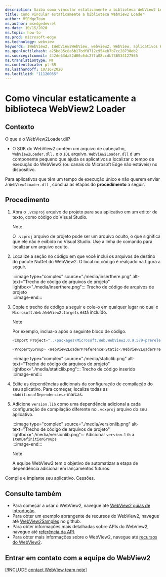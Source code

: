 ```yaml
---
description: Saiba como vincular estaticamente a biblioteca WebView2 Loader.
title: Como vincular estaticamente a biblioteca WebView2 Loader
author: MSEdgeTeam
ms.author: msedgedevrel
ms.date: 10/15/2020
ms.topic: how-to
ms.prod: microsoft-edge
ms.technology: webview
keywords: IWebView2, IWebView2WebView, webview2, WebView, aplicativos Win32, Win32, Edge, ICoreWebView2, ICoreWebView2Host, controle do navegador, HTML Edge
ms.openlocfilehash: a25bd85c8a6b17bdf8712c954eb7b7cc28738eb2
ms.sourcegitcommit: 442de63da52d00c6dc27fa08ccdb736534127566
ms.translationtype: MT
ms.contentlocale: pt-BR
ms.lasthandoff: 10/16/2020
ms.locfileid: "11120065"
---
```

# Como vincular estaticamente a biblioteca WebView2 Loader  

## Contexto  

O que é o WebView2Loader.dll?  

*   O SDK do WebView2 contém um arquivo de cabeçalho, `WebView2Loader.dll.` e o `IDL` arquivo. `WebView2Loader.dll` é um componente pequeno que ajuda os aplicativos a localizar o tempo de execução do WebView2 (ou canais do Microsoft Edge não estáveis) no dispositivo.  

Para aplicativos que têm um tempo de execução único e não querem enviar a `WebView2Loader.dll` , conclua as etapas do **procedimento** a seguir.  

## Procedimento  

1.  Abra o `.vcxproj` arquivo de projeto para seu aplicativo em um editor de texto, como código do Visual Studio.  
    
    > [!NOTE]
    > O `.vcproj` arquivo de projeto pode ser um arquivo oculto, o que significa que ele não é exibido no Visual Studio.  Use a linha de comando para localizar um arquivo oculto.  
    
1.  Localize a seção no código em que você inclui os arquivos de destino do pacote NuGet do WebView2.  O local no código é realçado na figura a seguir.  
    
    :::image type="complex" source="./media/inserthere.png" alt-text="Trecho de código de arquivos de projeto" lightbox="./media/inserthere.png"::: 
       Trecho de código de arquivos de projeto  
    :::image-end:::  
    
1.  Copie o trecho de código a seguir e cole-o em qualquer lugar no qual o `Microsoft.Web.WebView2.targets` está incluído.  

    > [!NOTE]
    > Por exemplo, inclua-o após o seguinte bloco de código.  
    > 
    > ```csharp
    > <Import Project="..\packages\Microsoft.Web.WebView2.0.9.579-prerelease\build\native\Microsoft.Web.WebView2.targets" Condition="Exists('..\packages\Microsoft.Web.WebView2.0.9.579-prerelease\build\native\Microsoft.Web.WebView2.targets')" />
    > ```  
    
    ```csharp
    <PropertyGroup> <WebView2LoaderPreference>Static</WebView2LoaderPreference> </PropertyGroup>
    ```
    
    :::image type="complex" source="./media/staticlib.png" alt-text="Trecho de código de arquivos de projeto" lightbox="./media/staticlib.png"::: 
       Trecho de código inserido  
    :::image-end:::  
    
1.  Edite as dependências adicionais da configuração de compilação do seu aplicativo.  Para começar, localize todas as `<AdditionalDependencies>` marcas.  
1.  Adicione `version.lib` como uma dependência adicional a cada configuração de compilação diferente no `.vcxproj` arquivo do seu aplicativo.  
    
    :::image type="complex" source="./media/versionlib.png" alt-text="Trecho de código de arquivos de projeto" lightbox="./media/versionlib.png"::: 
       Adicionar `version.lib` a `ItemDefinitionGroups`  
    :::image-end:::  
    
    > [!NOTE]
    > A equipe WebView2 tem o objetivo de automatizar a etapa de dependência adicional em lançamentos futuros.  
    
Compile e implante seu aplicativo.  Cessões.  

## Consulte também  

*   Para começar a usar o WebView2, navegue até [WebView2 guias de introdução][Webview2MainGettingStarted].  
*   Para obter um exemplo abrangente de recursos do WebView2, navegue até [WebView2Samples][GithubMicrosoftedgeWebview2samples] no github.
*   Para obter informações mais detalhadas sobre APIs do WebView2, navegue até [referência da API][Webview2ApiReference].
*   Para obter mais informações sobre o WebView2, navegue até [recursos do WebView2][Webview2MainNextSteps].

## Entrar em contato com a equipe do WebView2  

[!INCLUDE [contact WebView team note](../includes/contact-webview-team-note.md)]  

<!-- links -->  

[DevtoolsGuideChromiumMain]: ../../devtools-guide-chromium.md "Ferramentas de desenvolvedor do Microsoft Edge (Chromium) | Documentos da Microsoft"  

[Webview2ApiReference]: ../webview2-api-reference.md "Referência de API do Microsoft Edge WebView2 | Documentos da Microsoft"  
[Webview2MainNextSteps]: ../index.md#next-steps "Próximas etapas-introdução ao Microsoft Edge WebView2 (visualização) | Documentos da Microsoft"  
[Webview2MainGettingStarted]: ../index.md#getting-started "Ponto de partida-introdução ao Microsoft Edge WebView2 (visualização) | Documentos da Microsoft"  

[GithubMicrosoftedgeWebviewfeedbackMain]: https://github.com/MicrosoftEdge/WebViewFeedback "Feedback da WebView-MicrosoftEdge/WebViewFeedback | GitHub"  
[GithubMicrosoftedgeWebview2samples]: https://github.com/MicrosoftEdge/WebView2Samples "Exemplos de WebView2-MicrosoftEdge/WebView2Samples | GitHub"  

[GithubMicrosoftVscodeJSDebugWhatsNew]: https://github.com/microsoft/vscode-js-debug#whats-new "Quais são as novidades? -Depurador JavaScript para código do Visual Studio-Microsoft/vscode-js-depuração | GitHub"  

[GithubMicrosoftVscodeEdgeDebug2ReadmeChromiumWebviewApplications]: https://github.com/microsoft/vscode-edge-debug2/blob/master/README.md#microsoft-edge-chromium-webview-applications "Aplicativos WebView do Microsoft Edge (Chromium)-depurador de código do Visual Studio para Microsoft Edge-Microsoft/vscode-Edge-debug2 | GitHub"  
